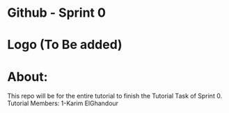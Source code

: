 # Github - Sprint 0


Logo (To Be added)
===================

About:
======
This repo will be for the entire tutorial to finish the Tutorial Task of Sprint 0.
Tutorial Members:
1-Karim ElGhandour



